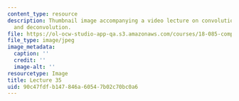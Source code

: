 ```yaml
---
content_type: resource
description: Thumbnail image accompanying a video lecture on convolution equations
  and deconvolution.
file: https://ol-ocw-studio-app-qa.s3.amazonaws.com/courses/18-085-computational-science-and-engineering-i-fall-2008/90c47fdfb147846a60547b02c70bc0a6_35.jpg
file_type: image/jpeg
image_metadata:
  caption: ''
  credit: ''
  image-alt: ''
resourcetype: Image
title: Lecture 35
uid: 90c47fdf-b147-846a-6054-7b02c70bc0a6
---
```

